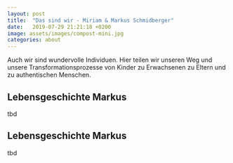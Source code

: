 ```yaml
---
layout: post
title:  "Das sind wir - Miriam & Markus Schmidberger"
date:   2019-07-29 21:21:18 +0200
image: assets/images/compost-mini.jpg
categories: about
---
```


Auch wir sind wundervolle Individuen. Hier teilen wir unseren Weg und unsere
Transformationsprozesse von Kinder zu Erwachsenen zu Eltern und zu authentischen
Menschen.

## Lebensgeschichte Markus
tbd



## Lebensgeschichte Markus
tbd
